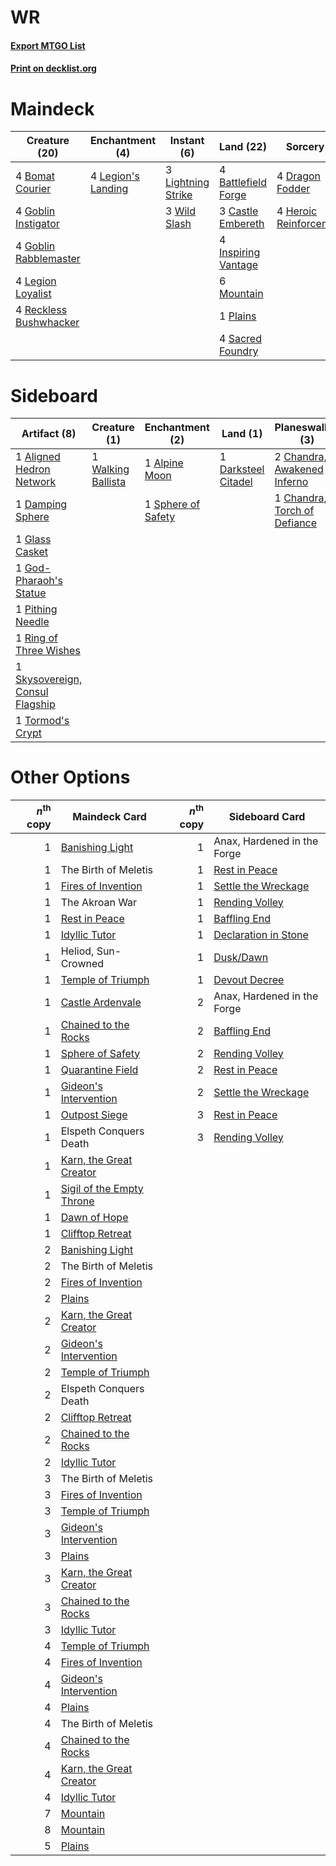 # WR

#### [Export MTGO List](../collection/WR/WR.txt)
#### [Print on decklist.org](http://decklist.org/?deckmain=4%09Battlefield%20Forge%0A4%09Bomat%20Courier%0A3%09Castle%20Embereth%0A4%09Dragon%20Fodder%0A4%09Goblin%20Instigator%0A4%09Goblin%20Rabblemaster%0A4%09Heroic%20Reinforcements%0A4%09Inspiring%20Vantage%0A4%09Legion%20Loyalist%0A4%09Legion's%20Landing%0A3%09Lightning%20Strike%0A6%09Mountain%0A1%09Plains%0A4%09Reckless%20Bushwhacker%0A4%09Sacred%20Foundry%0A3%09Wild%20Slash&deckside=1%09Aligned%20Hedron%20Network%0A1%09Alpine%20Moon%0A2%09Chandra,%20Awakened%20Inferno%0A1%09Chandra,%20Torch%20of%20Defiance%0A1%09Damping%20Sphere%0A1%09Darksteel%20Citadel%0A1%09Glass%20Casket%0A1%09God-Pharaoh's%20Statue%0A1%09Pithing%20Needle%0A1%09Ring%20of%20Three%20Wishes%0A1%09Skysovereign,%20Consul%20Flagship%0A1%09Sphere%20of%20Safety%0A1%09Tormod's%20Crypt%0A1%09Walking%20Ballista)
# Maindeck

|                                          Creature (20)                                          |                                       Enchantment (4)                                       |                                         Instant (6)                                         |                                          Land (22)                                           |                                           Sorcery (8)                                            |
|-------------------------------------------------------------------------------------------------|---------------------------------------------------------------------------------------------|---------------------------------------------------------------------------------------------|----------------------------------------------------------------------------------------------|--------------------------------------------------------------------------------------------------|
|4 [Bomat Courier](http://gatherer.wizards.com/Pages/Card/Details.aspx?multiverseid=417772)       |4 [Legion's Landing](http://gatherer.wizards.com/Pages/Card/Details.aspx?multiverseid=435173)|3 [Lightning Strike](http://gatherer.wizards.com/Pages/Card/Details.aspx?multiverseid=383299)|4 [Battlefield Forge](http://gatherer.wizards.com/Pages/Card/Details.aspx?multiverseid=129479)|4 [Dragon Fodder](http://gatherer.wizards.com/Pages/Card/Details.aspx?multiverseid=174936)        |
|4 [Goblin Instigator](http://gatherer.wizards.com/Pages/Card/Details.aspx?multiverseid=447278)   |                                                                                             |3 [Wild Slash](http://gatherer.wizards.com/Pages/Card/Details.aspx?multiverseid=391959)      |3 [Castle Embereth](http://gatherer.wizards.com/Pages/Card/Details.aspx?multiverseid=473201)  |4 [Heroic Reinforcements](http://gatherer.wizards.com/Pages/Card/Details.aspx?multiverseid=447353)|
|4 [Goblin Rabblemaster](http://gatherer.wizards.com/Pages/Card/Details.aspx?multiverseid=438486) |                                                                                             |                                                                                             |4 [Inspiring Vantage](http://gatherer.wizards.com/Pages/Card/Details.aspx?multiverseid=417819)|                                                                                                  |
|4 [Legion Loyalist](http://gatherer.wizards.com/Pages/Card/Details.aspx?multiverseid=455759)     |                                                                                             |                                                                                             |6 [Mountain](http://gatherer.wizards.com/Pages/Card/Details.aspx?multiverseid=439859)         |                                                                                                  |
|4 [Reckless Bushwhacker](http://gatherer.wizards.com/Pages/Card/Details.aspx?multiverseid=407626)|                                                                                             |                                                                                             |1 [Plains](http://gatherer.wizards.com/Pages/Card/Details.aspx?multiverseid=439856)           |                                                                                                  |
|                                                                                                 |                                                                                             |                                                                                             |4 [Sacred Foundry](http://gatherer.wizards.com/Pages/Card/Details.aspx?multiverseid=405106)   |                                                                                                  |


# Sideboard

|                                               Artifact (8)                                               |                                        Creature (1)                                         |                                       Enchantment (2)                                       |                                           Land (1)                                           |                                           Planeswalker (3)                                            |
|----------------------------------------------------------------------------------------------------------|---------------------------------------------------------------------------------------------|---------------------------------------------------------------------------------------------|----------------------------------------------------------------------------------------------|-------------------------------------------------------------------------------------------------------|
|1 [Aligned Hedron Network](http://gatherer.wizards.com/Pages/Card/Details.aspx?multiverseid=401807)       |1 [Walking Ballista](http://gatherer.wizards.com/Pages/Card/Details.aspx?multiverseid=423848)|1 [Alpine Moon](http://gatherer.wizards.com/Pages/Card/Details.aspx?multiverseid=447264)     |1 [Darksteel Citadel](http://gatherer.wizards.com/Pages/Card/Details.aspx?multiverseid=389479)|2 [Chandra, Awakened Inferno](http://gatherer.wizards.com/Pages/Card/Details.aspx?multiverseid=466881) |
|1 [Damping Sphere](http://gatherer.wizards.com/Pages/Card/Details.aspx?multiverseid=443101)               |                                                                                             |1 [Sphere of Safety](http://gatherer.wizards.com/Pages/Card/Details.aspx?multiverseid=420694)|                                                                                              |1 [Chandra, Torch of Defiance](http://gatherer.wizards.com/Pages/Card/Details.aspx?multiverseid=417683)|
|1 [Glass Casket](http://gatherer.wizards.com/Pages/Card/Details.aspx?multiverseid=472977)                 |                                                                                             |                                                                                             |                                                                                              |                                                                                                       |
|1 [God-Pharaoh's Statue](http://gatherer.wizards.com/Pages/Card/Details.aspx?multiverseid=461165)         |                                                                                             |                                                                                             |                                                                                              |                                                                                                       |
|1 [Pithing Needle](http://gatherer.wizards.com/Pages/Card/Details.aspx?multiverseid=129526)               |                                                                                             |                                                                                             |                                                                                              |                                                                                                       |
|1 [Ring of Three Wishes](http://gatherer.wizards.com/Pages/Card/Details.aspx?multiverseid=370580)         |                                                                                             |                                                                                             |                                                                                              |                                                                                                       |
|1 [Skysovereign, Consul Flagship](http://gatherer.wizards.com/Pages/Card/Details.aspx?multiverseid=417807)|                                                                                             |                                                                                             |                                                                                              |                                                                                                       |
|1 [Tormod's Crypt](http://gatherer.wizards.com/Pages/Card/Details.aspx?multiverseid=389723)               |                                                                                             |                                                                                             |                                                                                              |                                                                                                       |


# Other Options

|*n*<sup>th</sup> copy|                                           Maindeck Card                                            |*n*<sup>th</sup> copy|                                        Sideboard Card                                         |
|--------------------:|----------------------------------------------------------------------------------------------------|--------------------:|-----------------------------------------------------------------------------------------------|
|                    1|[Banishing Light](http://gatherer.wizards.com/Pages/Card/Details.aspx?multiverseid=405135)          |                    1|Anax, Hardened in the Forge                                                                    |
|                    1|The Birth of Meletis                                                                                |                    1|[Rest in Peace](http://gatherer.wizards.com/Pages/Card/Details.aspx?multiverseid=442021)       |
|                    1|[Fires of Invention](http://gatherer.wizards.com/Pages/Card/Details.aspx?multiverseid=473087)       |                    1|[Settle the Wreckage](http://gatherer.wizards.com/Pages/Card/Details.aspx?multiverseid=435186) |
|                    1|The Akroan War                                                                                      |                    1|[Rending Volley](http://gatherer.wizards.com/Pages/Card/Details.aspx?multiverseid=394663)      |
|                    1|[Rest in Peace](http://gatherer.wizards.com/Pages/Card/Details.aspx?multiverseid=442021)            |                    1|[Baffling End](http://gatherer.wizards.com/Pages/Card/Details.aspx?multiverseid=439658)        |
|                    1|[Idyllic Tutor](http://gatherer.wizards.com/Pages/Card/Details.aspx?multiverseid=152938)            |                    1|[Declaration in Stone](http://gatherer.wizards.com/Pages/Card/Details.aspx?multiverseid=409750)|
|                    1|Heliod, Sun-Crowned                                                                                 |                    1|[Dusk/Dawn](http://gatherer.wizards.com/Pages/Card/Details.aspx?multiverseid=426912)           |
|                    1|[Temple of Triumph](http://gatherer.wizards.com/Pages/Card/Details.aspx?multiverseid=373560)        |                    1|[Devout Decree](http://gatherer.wizards.com/Pages/Card/Details.aspx?multiverseid=466767)       |
|                    1|[Castle Ardenvale](http://gatherer.wizards.com/Pages/Card/Details.aspx?multiverseid=473200)         |                    2|Anax, Hardened in the Forge                                                                    |
|                    1|[Chained to the Rocks](http://gatherer.wizards.com/Pages/Card/Details.aspx?multiverseid=373521)     |                    2|[Baffling End](http://gatherer.wizards.com/Pages/Card/Details.aspx?multiverseid=439658)        |
|                    1|[Sphere of Safety](http://gatherer.wizards.com/Pages/Card/Details.aspx?multiverseid=420694)         |                    2|[Rending Volley](http://gatherer.wizards.com/Pages/Card/Details.aspx?multiverseid=394663)      |
|                    1|[Quarantine Field](http://gatherer.wizards.com/Pages/Card/Details.aspx?multiverseid=402001)         |                    2|[Rest in Peace](http://gatherer.wizards.com/Pages/Card/Details.aspx?multiverseid=442021)       |
|                    1|[Gideon's Intervention](http://gatherer.wizards.com/Pages/Card/Details.aspx?multiverseid=426717)    |                    2|[Settle the Wreckage](http://gatherer.wizards.com/Pages/Card/Details.aspx?multiverseid=435186) |
|                    1|[Outpost Siege](http://gatherer.wizards.com/Pages/Card/Details.aspx?multiverseid=433071)            |                    3|[Rest in Peace](http://gatherer.wizards.com/Pages/Card/Details.aspx?multiverseid=442021)       |
|                    1|Elspeth Conquers Death                                                                              |                    3|[Rending Volley](http://gatherer.wizards.com/Pages/Card/Details.aspx?multiverseid=394663)      |
|                    1|[Karn, the Great Creator](http://gatherer.wizards.com/Pages/Card/Details.aspx?multiverseid=460928)  |                     |                                                                                               |
|                    1|[Sigil of the Empty Throne](http://gatherer.wizards.com/Pages/Card/Details.aspx?multiverseid=405377)|                     |                                                                                               |
|                    1|[Dawn of Hope](http://gatherer.wizards.com/Pages/Card/Details.aspx?multiverseid=452758)             |                     |                                                                                               |
|                    1|[Clifftop Retreat](http://gatherer.wizards.com/Pages/Card/Details.aspx?multiverseid=443127)         |                     |                                                                                               |
|                    2|[Banishing Light](http://gatherer.wizards.com/Pages/Card/Details.aspx?multiverseid=405135)          |                     |                                                                                               |
|                    2|The Birth of Meletis                                                                                |                     |                                                                                               |
|                    2|[Fires of Invention](http://gatherer.wizards.com/Pages/Card/Details.aspx?multiverseid=473087)       |                     |                                                                                               |
|                    2|[Plains](http://gatherer.wizards.com/Pages/Card/Details.aspx?multiverseid=439856)                   |                     |                                                                                               |
|                    2|[Karn, the Great Creator](http://gatherer.wizards.com/Pages/Card/Details.aspx?multiverseid=460928)  |                     |                                                                                               |
|                    2|[Gideon's Intervention](http://gatherer.wizards.com/Pages/Card/Details.aspx?multiverseid=426717)    |                     |                                                                                               |
|                    2|[Temple of Triumph](http://gatherer.wizards.com/Pages/Card/Details.aspx?multiverseid=373560)        |                     |                                                                                               |
|                    2|Elspeth Conquers Death                                                                              |                     |                                                                                               |
|                    2|[Clifftop Retreat](http://gatherer.wizards.com/Pages/Card/Details.aspx?multiverseid=443127)         |                     |                                                                                               |
|                    2|[Chained to the Rocks](http://gatherer.wizards.com/Pages/Card/Details.aspx?multiverseid=373521)     |                     |                                                                                               |
|                    2|[Idyllic Tutor](http://gatherer.wizards.com/Pages/Card/Details.aspx?multiverseid=152938)            |                     |                                                                                               |
|                    3|The Birth of Meletis                                                                                |                     |                                                                                               |
|                    3|[Fires of Invention](http://gatherer.wizards.com/Pages/Card/Details.aspx?multiverseid=473087)       |                     |                                                                                               |
|                    3|[Temple of Triumph](http://gatherer.wizards.com/Pages/Card/Details.aspx?multiverseid=373560)        |                     |                                                                                               |
|                    3|[Gideon's Intervention](http://gatherer.wizards.com/Pages/Card/Details.aspx?multiverseid=426717)    |                     |                                                                                               |
|                    3|[Plains](http://gatherer.wizards.com/Pages/Card/Details.aspx?multiverseid=439856)                   |                     |                                                                                               |
|                    3|[Karn, the Great Creator](http://gatherer.wizards.com/Pages/Card/Details.aspx?multiverseid=460928)  |                     |                                                                                               |
|                    3|[Chained to the Rocks](http://gatherer.wizards.com/Pages/Card/Details.aspx?multiverseid=373521)     |                     |                                                                                               |
|                    3|[Idyllic Tutor](http://gatherer.wizards.com/Pages/Card/Details.aspx?multiverseid=152938)            |                     |                                                                                               |
|                    4|[Temple of Triumph](http://gatherer.wizards.com/Pages/Card/Details.aspx?multiverseid=373560)        |                     |                                                                                               |
|                    4|[Fires of Invention](http://gatherer.wizards.com/Pages/Card/Details.aspx?multiverseid=473087)       |                     |                                                                                               |
|                    4|[Gideon's Intervention](http://gatherer.wizards.com/Pages/Card/Details.aspx?multiverseid=426717)    |                     |                                                                                               |
|                    4|[Plains](http://gatherer.wizards.com/Pages/Card/Details.aspx?multiverseid=439856)                   |                     |                                                                                               |
|                    4|The Birth of Meletis                                                                                |                     |                                                                                               |
|                    4|[Chained to the Rocks](http://gatherer.wizards.com/Pages/Card/Details.aspx?multiverseid=373521)     |                     |                                                                                               |
|                    4|[Karn, the Great Creator](http://gatherer.wizards.com/Pages/Card/Details.aspx?multiverseid=460928)  |                     |                                                                                               |
|                    4|[Idyllic Tutor](http://gatherer.wizards.com/Pages/Card/Details.aspx?multiverseid=152938)            |                     |                                                                                               |
|                    7|[Mountain](http://gatherer.wizards.com/Pages/Card/Details.aspx?multiverseid=439859)                 |                     |                                                                                               |
|                    8|[Mountain](http://gatherer.wizards.com/Pages/Card/Details.aspx?multiverseid=439859)                 |                     |                                                                                               |
|                    5|[Plains](http://gatherer.wizards.com/Pages/Card/Details.aspx?multiverseid=439856)                   |                     |                                                                                               |

